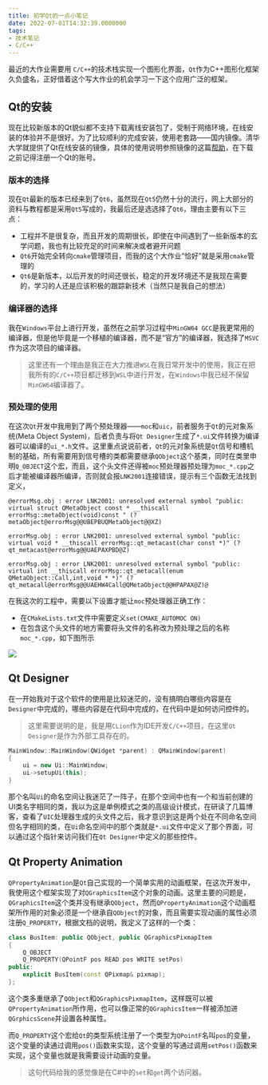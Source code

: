 ```yaml
---
title: 初学Qt的一点小笔记
date: 2022-07-01T14:32:39.0000000
tags:
- 技术笔记
- C/C++
---
```



最近的大作业需要用 `C/C++`的技术栈实现一个图形化界面，`Qt`作为C++图形化框架久负盛名，正好借着这个写大作业的机会学习一下这个应用广泛的框架。
<!--more-->

## Qt的安装

现在比较新版本的Qt貌似都不支持下载离线安装包了，受制于网络环境，在线安装的体验并不是很好。为了比较顺利的完成安装，使用老套路——国内镜像。清华大学就提供了Qt在线安装的镜像，具体的使用说明参照镜像的这篇[帮助](https://mirrors.tuna.tsinghua.edu.cn/help/qt/)，在下载之前记得注册一个Qt的账号。

### 版本的选择

现在`Qt`最新的版本已经来到了`Qt6`，虽然现在`Qt5`仍然十分的流行，网上大部分的资料与教程都是采用`Qt5`写成的，我最后还是选选择了`Qt6`，理由主要有以下三点：

- 工程并不是很复杂，而且开发的周期很长，即使在中间遇到了一些新版本的玄学问题，我也有比较充足的时间来解决或者避开问题
- `Qt6`开始完全转向`cmake`管理项目，而我的这个大作业“恰好”就是采用`cmake`管理的
- `Qt6`是新版本，以后开发的时间还很长，稳定的开发环境还不是我现在需要的，学习的人还是应该积极的跟踪新技术（当然只是我自己的想法）

### 编译器的选择

我在`Windows`平台上进行开发，虽然在之前学习过程中`MinGW64 GCC`是我更常用的编译器，但是他毕竟是一个移植的编译器，而不是“官方”的编译器，我选择了`MSVC`作为这次项目的编译器。

>这里还有一个理由是我正在大力推进`WSL`在我日常开发中的使用，我正在把我所有的`C/C++`项目都迁移到`WSL`中进行开发，在`Windows`中我已经不保留`MinGW64`编译器了。

### 预处理的使用

在这次`Qt`开发中我用到了两个预处理器——`moc`和`uic`，前者服务于`Qt`的元对象系统(Meta Object System)，后者负责与将`Qt Designer`生成了`*.ui`文件转换为编译器可以编译的`ui_*.h`文件。这里重点说说前者，`Qt`的元对象系统是`Qt`信号和槽机制的基础，所有需要用到信号槽的类都需要继承`QObject`这个基类，同时在类里申明`Q_OBJECT`这个宏，而且，这个头文件还得被`moc`预处理器预处理为`moc_*.cpp`之后才能被编译器所编译，否则就会报`LNK2001`连接错误，提示有三个函数无法找到定义，

```
@errorMsg.obj : error LNK2001: unresolved external symbol "public: virtual struct QMetaObject const * __thiscall errorMsg::metaObject(void)const " (?metaObject@errorMsg@@UBEPBUQMetaObject@@XZ)

errorMsg.obj : error LNK2001: unresolved external symbol "public: virtual void * __thiscall errorMsg::qt_metacast(char const *)" (?qt_metacast@errorMsg@@UAEPAXPBD@Z)

errorMsg.obj : error LNK2001: unresolved external symbol "public: virtual int __thiscall errorMsg::qt_metacall(enum QMetaObject::Call,int,void * *)" (?qt_metacall@errorMsg@@UAEHW4Call@QMetaObject@@HPAPAX@Z)@
```

在我这次的工程中，需要以下设置才能让`moc`预处理器正确工作：

- 在`CMakeLists.txt`文件中需要定义`set(CMAKE_AUTOMOC ON)`
- 在包含这个头文件的地方需要将头文件的名称改为预处理之后的名称`moc_*.cpp`，如下图所示

![](1.webp)

## Qt Designer

在一开始我对于这个软件的使用是比较迷茫的，没有搞明白哪些内容是在`Designer`中完成的，哪些内容是在代码中完成的，在代码中是如何访问控件的。

> 这里需要说明的是，我是用`CLion`作为IDE开发`C/C++`项目，在这里`Qt Designer`是作为外部工具存在的。

```C++
MainWindow::MainWindow(QWidget *parent) : QMainWindow(parent)
{
    ui = new Ui::MainWindow;
    ui->setupUi(this);
}
```

那个名叫`Ui`的命名空间让我迷茫了一阵子，在那个空间中也有一个和当前创建的UI类名字相同的类，我以为这是单例模式之类的高级设计模式，在研读了几篇博客，查看了`UIC`处理器生成的头文件之后，我才意识到这是两个处在不同命名空间但名字相同的类，在`Ui`命名空间中的那个类就是`*.ui`文件中定义了那个界面，可以通过这个指针来访问我们在`Qt Designer`中定义的那些控件。

## Qt Property Animation

`QPropertyAnimation`是`Qt`自己实现的一个简单实用的动画框架，在这次开发中，我使用这个框架实现了对`QGraphicsItem`这个对象的动画。这里主要的问题是，`QGraphicsItem`这个类并没有继承`QObject`，然而`QPropertyAnimation`这个动画框架所作用的对象必须是一个继承自`QObject`的对象，而且需要实现动画的属性必须注册`Q_PROPERTY`，根据文档的说明，我定义了这样的一个类：

```C++
class BusItem: public QObject, public QGraphicsPixmapItem
{
    Q_OBJECT
    Q_PROPERTY(QPointF pos READ pos WRITE setPos)
public:
    explicit BusItem(const QPixmap& pixmap);
};
```

这个类多重继承了`QObject`和`QGraphicsPixmapItem`，这样既可以被`QPropertyAnimation`所作用，也可以像正常的`QGraphicsItem`一样被添加进`QGrphicsScene`并设置各种属性。

而`Q_PROPERTY`这个宏给`Qt`的类型系统注册了一个类型为`QPointF`名叫`pos`的变量，这个变量的读通过调用`pos()`函数来实现，这个变量的写通过调用`setPos()`函数来实现，这个变量也就是我需要设计动画的变量。

> 这句代码给我的感觉像是在C#中的`set`和`get`两个访问器。

